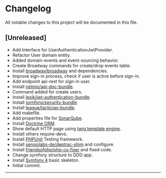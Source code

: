 # Changelog
All notable changes to this project will be documented in this file.

## [Unreleased]

 * Add Interface for UserAuthenticationJwtProvider.
 * Refactor User domain entity.
 * Added domain-events and event-sourcing behavior.
 * Create Broadway commands for create/drop events table.
 * Install [broadway/broadway](https://github.com/broadway/broadway) and dependencies.
 * Improve sign-in process, check if user is active before sign-in.
 * Add endpoint api-rest for sign-in user.
 * Install [nelmio/api-doc-bundle](https://github.com/nelmio/NelmioApiDocBundle).
 * Command added for create users.
 * Install [lexik/jwt-authentication-bundle](https://github.com/lexik/LexikJWTAuthenticationBundle).
 * Install [symfony/security-bundle](https://symfony.com/doc/current/security.html#installation).
 * Install [league/tactician-bundle](https://github.com/thephpleague/tactician-bundle).
 * Add makefile.
 * Add properties file for [SonarQube](https://www.sonarqube.org/).
 * Install [Doctrine ORM](https://www.doctrine-project.org/projects/orm.html).
 * Show default HTTP page using [twig template engine](https://twig.symfony.com/).
 * Install others require-devs.
 * Install [PHPUnit](https://phpunit.de/) Testing framework.
 * Install [sensiolabs-de/deptrac-shim](https://github.com/sensiolabs-de/deptrac-shim) and configure.
 * Install [friendsofphp/php-cs-fixer](https://github.com/FriendsOfPHP/PHP-CS-Fixer) and fixed code.
 * Change symfony structure to DDD app.
 * Install [Symfony 4](https://symfony.com/) basic skeleton.
 * Initial commit.
___
